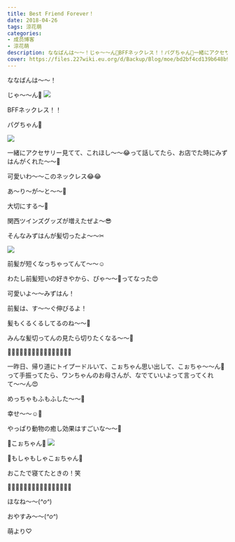 ```yaml
---
title: Best Friend Forever！
date: 2018-04-26
tags: 涼花萌
categories: 
- 成员博客
- 涼花萌
description: ななばんは〜〜！じゃ〜〜ん💓BFFネックレス！！パグちゃん💓一緒にアクセサリー見てて、これほし〜〜😂って話してたら、お店でた時にみ...
cover: https://files.227wiki.eu.org/d/Backup/Blog/moe/bd2bf4cd139b648b91c1af3d7f1a4.jpg 
---
```








ななばんは〜〜！





じゃ〜〜ん💓
![](https://files.227wiki.eu.org/d/Backup/Blog/moe/bd2bf4cd139b648b91c1af3d7f1a4.jpg)







BFFネックレス！！




パグちゃん💓


![](https://files.227wiki.eu.org/d/Backup/Blog/moe/bd2bf4cd139b648b91c1af3d7f1a4-01.jpg)






一緒にアクセサリー見てて、これほし〜〜😂って話してたら、お店でた時にみずはんがくれた〜〜💓






可愛いわ〜〜このネックレス😂😂





あ〜り〜が〜と〜〜💓











大切にする〜💓








関西ツインズグッズが増えたぜよ〜😎
















そんなみずはんが髪切ったよ〜〜✂︎




![](https://files.227wiki.eu.org/d/Backup/Blog/moe/bd2bf4cd139b648b91c1af3d7f1a4-02.jpg)






前髪が短くなっちゃってんて〜〜☺️







わたし前髪短いの好きやから、ぴゃ〜〜💓ってなった😍








可愛いよ〜〜みずはん！






前髪は、す〜〜ぐ伸びるよ！












髪もくるくるしてるのね〜〜💓







みんな髪切ってんの見たら切りたくなる〜〜🙈














🐩🐩🐩🐩🐩🐩🐩🐩🐩🐩🐩🐩🐩🐩🐩🐩





一昨日、帰り道にトイプードルいて、こぉちゃん思い出して、こぉちゃ〜〜ん💓って手振ってたら、ワンちゃんのお母さんが、なでていいよって言ってくれて〜〜ん😍







めっちゃもふもふした〜〜💓






幸せ〜〜☺️💓










やっぱり動物の癒し効果はすごいな〜〜🍃










🐩こぉちゃん🐩
![](https://files.227wiki.eu.org/d/Backup/Blog/moe/bd2bf4cd139b648b91c1af3d7f1a4-03.jpg)





🐩もしゃもしゃこぉちゃん🐩




おこたで寝てたときの！笑





🐩🐩🐩🐩🐩🐩🐩🐩🐩🐩🐩🐩🐩🐩🐩🐩











ほなね〜〜(*^o^*)


おやすみ〜〜(*^o^*)







萌より♡


